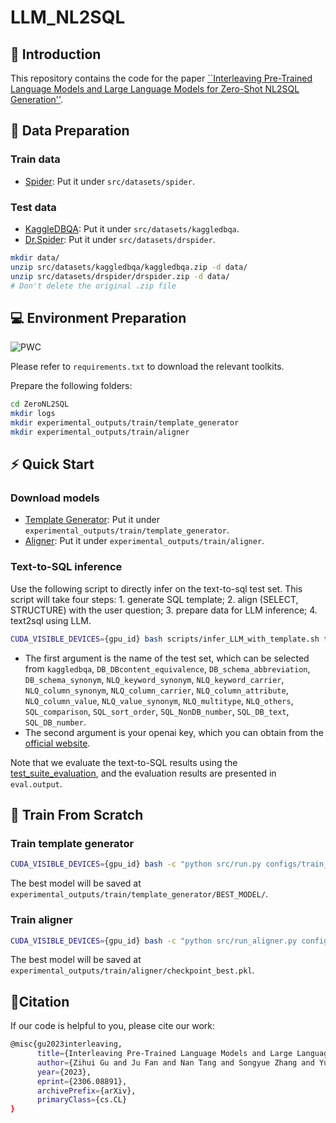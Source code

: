 # LLM_NL2SQL
## :thought_balloon: Introduction
This repository contains the code for the paper [``Interleaving Pre-Trained Language Models and Large Language Models for Zero-Shot NL2SQL Generation''](https://arxiv.org/abs/2306.08891).

## :open_file_folder: Data Preparation
### Train data
- [Spider](https://drive.google.com/uc?export=download&id=1_AckYkinAnhqmRQtGsQgUKAnTHxxX5J0): Put it under `src/datasets/spider`.
### Test data
- [KaggleDBQA](https://drive.google.com/file/d/1rckVlUcZ1EB7pLJBUzrfeZlEZIc8ruCr/view?usp=share_link): Put it under `src/datasets/kaggledbqa`.
- [Dr.Spider](https://drive.google.com/file/d/1VN0S5Q5NbFe8MGB21T9f6psGw93LRz00/view?usp=share_link): Put it under `src/datasets/drspider`.

```sh
mkdir data/
unzip src/datasets/kaggledbqa/kaggledbqa.zip -d data/
unzip src/datasets/drspider/drspider.zip -d data/
# Don't delete the original .zip file
```
## :computer: Environment Preparation
![PWC](https://img.shields.io/badge/Python-3.8.3-green)

Please refer to `requirements.txt` to download the relevant toolkits.

Prepare the following folders:
```sh
cd ZeroNL2SQL
mkdir logs
mkdir experimental_outputs/train/template_generator
mkdir experimental_outputs/train/aligner
```

## :zap: Quick Start

### Download models
- [Template Generator](https://drive.google.com/drive/folders/1rkHvECBv7zO58q6_kNSFvfEHeRJGZiP1?usp=sharing): Put it under `experimental_outputs/train/template_generator`.
- [Aligner](https://drive.google.com/file/d/1IvvyYo_S2muVr4HyxHyhZifFlIRlPToD/view?usp=share_link): Put it under `experimental_outputs/train/aligner`.

### Text-to-SQL inference

Use the following script to directly infer on the text-to-sql test set. This script will take four steps: 1. generate SQL template; 2. align (SELECT, STRUCTURE) with the user question; 3. prepare data for LLM inference; 4. text2sql using LLM.
```sh
CUDA_VISIBLE_DEVICES={gpu_id} bash scripts/infer_LLM_with_template.sh test_set_name your_openai_key
```

- The first argument is the name of the test set, which can be selected from `kaggledbqa`, `DB_DBcontent_equivalence`, `DB_schema_abbreviation`, `DB_schema_synonym`, `NLQ_keyword_synonym`, `NLQ_keyword_carrier`, `NLQ_column_synonym`, `NLQ_column_carrier`, `NLQ_column_attribute`, `NLQ_column_value`, `NLQ_value_synonym`, `NLQ_multitype`, `NLQ_others`, `SQL_comparison`, `SQL_sort_order`, `SQL_NonDB_number`, `SQL_DB_text`, `SQL_DB_number`. 
- The second argument is your openai key, which you can obtain from the [official website](https://platform.openai.com/account/api-keys).

Note that we evaluate the text-to-SQL results using the [test_suite_evaluation](https://github.com/taoyds/test-suite-sql-eval), and the evaluation results are presented in `eval.output`.

## :open_hands: Train From Scratch

### Train template generator

```sh
CUDA_VISIBLE_DEVICES={gpu_id} bash -c "python src/run.py configs/train_template_generator.json"
```
The best model will be saved at `experimental_outputs/train/template_generator/BEST_MODEL/`.

### Train aligner

```sh
CUDA_VISIBLE_DEVICES={gpu_id} bash -c "python src/run_aligner.py configs/train_aligner.json"
```
The best model will be saved at `experimental_outputs/train/aligner/checkpoint_best.pkl`.

## :speech_balloon:Citation

If our code is helpful to you, please cite our work:
```sh
@misc{gu2023interleaving,
      title={Interleaving Pre-Trained Language Models and Large Language Models for Zero-Shot NL2SQL Generation}, 
      author={Zihui Gu and Ju Fan and Nan Tang and Songyue Zhang and Yuxin Zhang and Zui Chen and Lei Cao and Guoliang Li and Sam Madden and Xiaoyong Du},
      year={2023},
      eprint={2306.08891},
      archivePrefix={arXiv},
      primaryClass={cs.CL}
}
```
